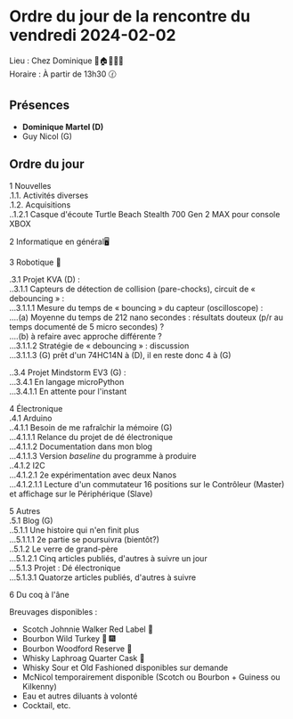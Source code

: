 # Ordre du jour de la rencontre du vendredi 2024-02-02

Lieu :    Chez Dominique  🎄🏠🌳🌲🌵    
Horaire : À partir de 13h30 🕜  
## Présences
* **Dominique Martel (D)**  
* Guy Nicol (G)  

## Ordre du jour
1 Nouvelles  
.1.1.  Activités diverses  
.1.2.  Acquisitions  
..1.2.1 Casque d'écoute Turtle Beach Stealth 700 Gen 2 MAX pour console XBOX  


2 Informatique en général🖥  

3 Robotique 🤖  

.3.1 Projet KVA (D) :   
..3.1.1 Capteurs de détection de collision (pare-chocks), circuit de « debouncing » :  
...3.1.1.1 Mesure du temps de « bouncing » du capteur (oscilloscope) :  
....(a) Moyenne du temps de 212 nano secondes : résultats douteux (p/r au temps documenté de 5 micro secondes) ?  
....(b) à refaire avec approche différente ?   
...3.1.1.2 Stratégie de « debouncing » : discussion  
...3.1.1.3 (G) prêt d'un 74HC14N à (D), il en reste donc 4 à (G)  

..3.4 Projet Mindstorm EV3 (G) :  
...3.4.1 En langage microPython  
...3.4.1.1 En attente pour l'instant  

4 Électronique  
.4.1 Arduino  
..4.1.1 Besoin de me rafraîchir la mémoire (G)  
...4.1.1.1 Relance du projet de dé électronique  
...4.1.1.2 Documentation dans mon blog  
...4.1.1.3 Version *baseline* du programme à produire  
..4.1.2 I2C  
...4.1.2.1 2e expérimentation avec deux Nanos  
...4.1.2.1.1 Lecture d'un commutateur 16 positions sur le Contrôleur (Master) et affichage sur le Périphérique (Slave)   

5 Autres  
.5.1 Blog (G)  
..5.1.1 Une histoire qui n'en finit plus  
...5.1.1.1 2e partie se poursuivra (bientôt?)  
..5.1.2 Le verre de grand-père  
...5.1.2.1 Cinq articles publiés, d'autres à suivre un jour  
...5.1.3 Projet : Dé électronique  
...5.1.3.1 Quatorze articles publiés, d'autres à suivre  


6 Du coq à l'âne  

Breuvages disponibles :
  * Scotch Johnnie Walker Red Label 🥃
  * Bourbon Wild Turkey 🥃 🎆  
  * Bourbon Woodford Reserve 🥃  
  * Whisky Laphroag Quarter Cask 🥃  
  * Whisky Sour et Old Fashioned disponibles sur demande
  * McNicol temporairement disponible (Scotch ou Bourbon + Guiness ou Kilkenny)
  * Eau et autres diluants à volonté
  * Cocktail, etc.
